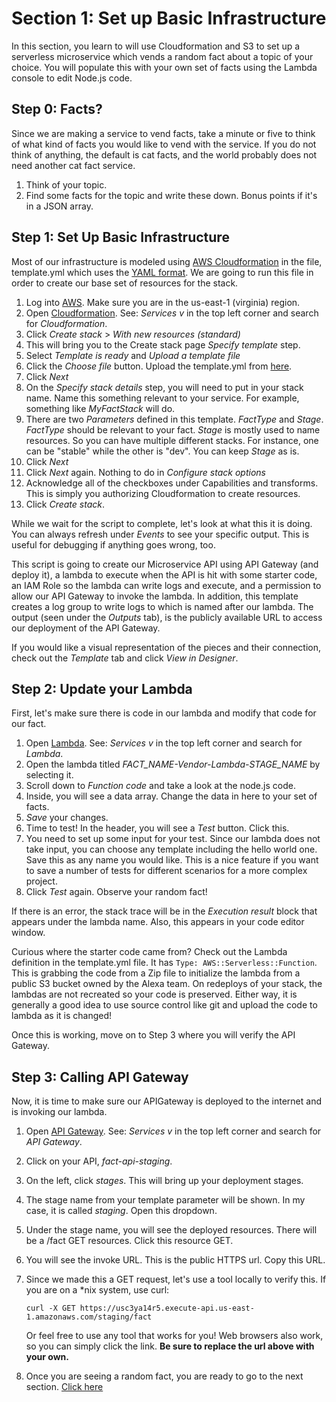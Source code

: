 # Section 1: Set up Basic Infrastructure

In this section, you learn to will use Cloudformation and S3 to set up a serverless microservice which vends a random fact about a topic of your choice. You will populate this with your own set of facts using the Lambda console to edit Node.js code.

## Step 0: Facts?

Since we are making a service to vend facts, take a minute or five to think of what kind of facts you would like to vend with the service. If you do not think of anything, the default is cat facts, and the world probably does not need another cat fact service. 

1. Think of your topic.
2. Find some facts for the topic and write these down. Bonus points if it's in a JSON array. 

## Step 1: Set Up Basic Infrastructure

Most of our infrastructure is modeled using [AWS Cloudformation](https://aws.amazon.com/cloudformation/) in the file, template.yml which uses the [YAML format](https://en.wikipedia.org/wiki/YAML). We are going to run this file in order to create our base set of resources for the stack.

1. Log into [AWS](https://console.aws.amazon.com/console/home). Make sure you are in the us-east-1 (virginia) region.
2. Open [Cloudformation](https://console.aws.amazon.com/cloudformation/home). See: *Services v* in the top left corner and search for *Cloudformation*.
3. Click *Create stack* > *With new resources (standard)*
4. This will bring you to the Create stack page *Specify template* step. 
5. Select *Template is ready* and *Upload a template file*
6. Click the *Choose file* button. Upload the template.yml from [here](./Fact-Service/template.yml).
7. Click *Next*
8. On the *Specify stack details* step, you will need to put in your stack name. Name this something relevant to your service. For example, something like *MyFactStack* will do.
9. There are two *Parameters* defined in this template. *FactType* and *Stage*. *FactType* should be relevant to your fact. *Stage* is mostly used to name resources. So you can have multiple different stacks. For instance, one can be "stable" while the other is "dev". You can keep *Stage* as is.
10. Click *Next*
11. Click *Next* again. Nothing to do in *Configure stack options*
12. Acknowledge all of the checkboxes under Capabilities and transforms. This is simply you authorizing Cloudformation to create resources. 
13. Click *Create stack*.

While we wait for the script to complete, let's look at what this it is doing. You can always refresh under *Events* to see your specific output. This is useful for debugging if anything goes wrong, too.

This script is going to create our Microservice API using API Gateway (and deploy it), a lambda to execute when the API is hit with some starter code, an IAM Role so the lambda can write logs and execute, and a permission to allow our API Gateway to invoke the lambda. In addition, this template creates a log group to write logs to which is named after our lambda. The output (seen under the *Outputs* tab), is the publicly available URL to access our deployment of the API Gateway.

If you would like a visual representation of the pieces and their connection, check out the *Template* tab and click *View in Designer*.

## Step 2: Update your Lambda

First, let's make sure there is code in our lambda and modify that code for our fact.

1. Open [Lambda](https://console.aws.amazon.com/lambda/home). See: *Services v* in the top left corner and search for *Lambda*.
2. Open the lambda titled *FACT_NAME-Vendor-Lambda-STAGE_NAME* by selecting it. 
3. Scroll down to *Function code* and take a look at the node.js code. 
4. Inside, you will see a data array. Change the data in here to your set of facts.
5. *Save* your changes.
6. Time to test! In the header, you will see a *Test* button. Click this.
7. You need to set up some input for your test. Since our lambda does not take input, you can choose any template including the hello world one. Save this as any name you would like. This is a nice feature if you want to save a number of tests for different scenarios for a more complex project.
8. Click *Test* again. Observe your random fact!

If there is an error, the stack trace will be in the *Execution result* block that appears under the lambda name. Also, this appears in your code editor window.

Curious where the starter code came from? Check out the Lambda definition in the template.yml file. It has `Type: AWS::Serverless::Function`. This is grabbing the code from a Zip file to initialize the lambda from a public S3 bucket owned by the Alexa team. On redeploys of your stack, the lambdas are not recreated so your code is preserved. Either way, it is generally a good idea to use source control like git and upload the code to lambda as it is changed!

Once this is working, move on to Step 3 where you will verify the API Gateway.

## Step 3: Calling API Gateway

Now, it is time to make sure our APIGateway is deployed to the internet and is invoking our lambda.

1. Open [API Gateway](https://console.aws.amazon.com/apigateway). See: *Services v* in the top left corner and search for *API Gateway*.
2. Click on your API, *fact-api-staging*.
3. On the left, click *stages*. This will bring up your deployment stages. 
4. The stage name from your template parameter will be shown. In my case, it is called *staging*. Open this dropdown.
5. Under the stage name, you will see the deployed resources. There will be a /fact GET resources. Click this resource GET.
6. You will see the invoke URL. This is the public HTTPS url. Copy this URL.
7. Since we made this a GET request, let's use a tool locally to verify this. If you are on a *nix system, use curl:

    ```
    curl -X GET https://usc3ya14r5.execute-api.us-east-1.amazonaws.com/staging/fact
    ```
    Or feel free to use any tool that works for you! Web browsers also work, so you can simply click the link. 
    **Be sure to replace the url above with your own.**
8. Once you are seeing a random fact, you are ready to go to the next section. [Click here](../Section2)
